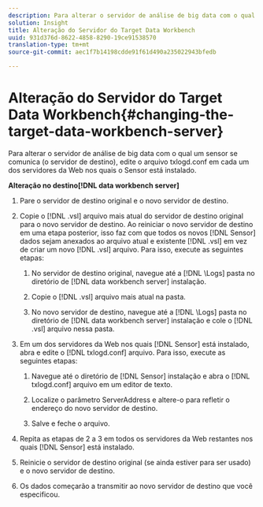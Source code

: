 ```yaml
---
description: Para alterar o servidor de análise de big data com o qual um sensor se comunica (o servidor de destino), edite o arquivo txlogd.conf em cada um dos servidores da Web nos quais o Sensor está instalado.
solution: Insight
title: Alteração do Servidor do Target Data Workbench
uuid: 931d376d-8622-4858-8290-19ce91538570
translation-type: tm+mt
source-git-commit: aec1f7b14198cdde91f61d490a235022943bfedb

---
```



# Alteração do Servidor do Target Data Workbench{#changing-the-target-data-workbench-server}

Para alterar o servidor de análise de big data com o qual um sensor se comunica (o servidor de destino), edite o arquivo txlogd.conf em cada um dos servidores da Web nos quais o Sensor está instalado.

**Alteração no destino[!DNL data workbench server]**

1. Pare o servidor de destino original e o novo servidor de destino.
1. Copie o [!DNL .vsl] arquivo mais atual do servidor de destino original para o novo servidor de destino. Ao reiniciar o novo servidor de destino em uma etapa posterior, isso faz com que todos os novos [!DNL Sensor] dados sejam anexados ao arquivo atual e existente [!DNL .vsl] em vez de criar um novo [!DNL .vsl] arquivo. Para isso, execute as seguintes etapas:

   1. No servidor de destino original, navegue até a [!DNL \Logs] pasta no diretório de [!DNL data workbench server] instalação.

   1. Copie o [!DNL .vsl] arquivo mais atual na pasta.
   1. No novo servidor de destino, navegue até a [!DNL \Logs] pasta no diretório de [!DNL data workbench server] instalação e cole o [!DNL .vsl] arquivo nessa pasta.

1. Em um dos servidores da Web nos quais [!DNL Sensor] está instalado, abra e edite o [!DNL txlogd.conf] arquivo. Para isso, execute as seguintes etapas:

   1. Navegue até o diretório de [!DNL Sensor] instalação e abra o [!DNL txlogd.conf] arquivo em um editor de texto.

   1. Localize o parâmetro ServerAddress e altere-o para refletir o endereço do novo servidor de destino.
   1. Salve e feche o arquivo.

1. Repita as etapas de 2 a 3 em todos os servidores da Web restantes nos quais [!DNL Sensor] está instalado.
1. Reinicie o servidor de destino original (se ainda estiver para ser usado) e o novo servidor de destino.
1. Os dados começarão a transmitir ao novo servidor de destino que você especificou.
